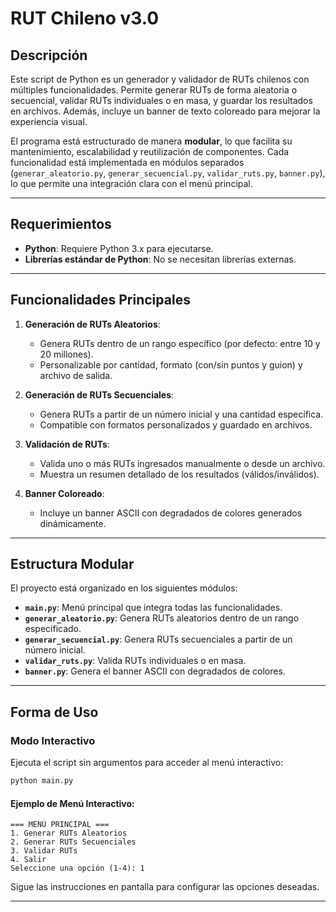 # RUT Chileno v3.0

## Descripción

Este script de Python es un generador y validador de RUTs chilenos con múltiples funcionalidades. Permite generar RUTs de forma aleatoria o secuencial, validar RUTs individuales o en masa, y guardar los resultados en archivos. Además, incluye un banner de texto coloreado para mejorar la experiencia visual.

El programa está estructurado de manera **modular**, lo que facilita su mantenimiento, escalabilidad y reutilización de componentes. Cada funcionalidad está implementada en módulos separados (`generar_aleatorio.py`, `generar_secuencial.py`, `validar_ruts.py`, `banner.py`), lo que permite una integración clara con el menú principal.

---

## Requerimientos

- **Python**: Requiere Python 3.x para ejecutarse.
- **Librerías estándar de Python**: No se necesitan librerías externas.

---

## Funcionalidades Principales

1. **Generación de RUTs Aleatorios**:
   - Genera RUTs dentro de un rango específico (por defecto: entre 10 y 20 millones).
   - Personalizable por cantidad, formato (con/sin puntos y guion) y archivo de salida.

2. **Generación de RUTs Secuenciales**:
   - Genera RUTs a partir de un número inicial y una cantidad específica.
   - Compatible con formatos personalizados y guardado en archivos.

3. **Validación de RUTs**:
   - Valida uno o más RUTs ingresados manualmente o desde un archivo.
   - Muestra un resumen detallado de los resultados (válidos/inválidos).

4. **Banner Coloreado**:
   - Incluye un banner ASCII con degradados de colores generados dinámicamente.

 

---

## Estructura Modular

El proyecto está organizado en los siguientes módulos:

- **`main.py`**: Menú principal que integra todas las funcionalidades.
- **`generar_aleatorio.py`**: Genera RUTs aleatorios dentro de un rango especificado.
- **`generar_secuencial.py`**: Genera RUTs secuenciales a partir de un número inicial.
- **`validar_ruts.py`**: Valida RUTs individuales o en masa.
- **`banner.py`**: Genera el banner ASCII con degradados de colores.

---

## Forma de Uso

### Modo Interactivo

Ejecuta el script sin argumentos para acceder al menú interactivo:

```bash
python main.py
```

#### Ejemplo de Menú Interactivo:

```
=== MENÚ PRINCIPAL ===
1. Generar RUTs Aleatorios
2. Generar RUTs Secuenciales
3. Validar RUTs
4. Salir
Seleccione una opción (1-4): 1
```

Sigue las instrucciones en pantalla para configurar las opciones deseadas.

---

  